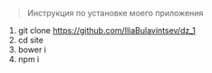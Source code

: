> Инструкция по установке моего приложения

1. git clone https://github.com/IliaBulavintsev/dz_1
2. cd site
3. bower i
4. npm i